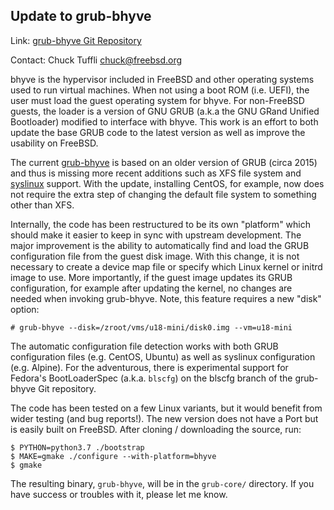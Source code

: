 ## Update to grub-bhyve ##

Link:	 [grub-bhyve Git Repository](https://gitlab.com/ctuffli/grub)  

Contact: Chuck Tuffli <chuck@freebsd.org>  

bhyve is the hypervisor included in FreeBSD and other operating systems
used to run virtual machines. When not using a boot ROM (i.e. UEFI), the
user must load the guest operating system for bhyve. For non-FreeBSD
guests, the loader is a version of GNU GRUB (a.k.a the GNU GRand Unified
Bootloader) modified to interface with bhyve. This work is an effort to
both update the base GRUB code to the latest version as well as improve
the usability on FreeBSD.

The current [grub-bhyve](https://www.freshports.org/sysutils/grub2-bhyve/)
is based on an older version of GRUB (circa 2015) and thus is missing
more recent additions such as XFS file system and
[syslinux](https://www.syslinux.org/) support. With the update,
installing CentOS, for example, now does not require the extra step of
changing the default file system to something other than XFS.

Internally, the code has been restructured to be its own "platform"
which should make it easier to keep in sync with upstream development.
The major improvement is the ability to automatically find and load the
GRUB configuration file from the guest disk image. With this change, it
is not necessary to create a device map file or specify which Linux
kernel or initrd image to use. More importantly, if the guest image
updates its GRUB configuration, for example after updating the kernel,
no changes are needed when invoking grub-bhyve. Note, this feature
requires a new "disk" option:

    # grub-bhyve --disk=/zroot/vms/u18-mini/disk0.img --vm=u18-mini

The automatic configuration file detection works with both GRUB
configuration files (e.g. CentOS, Ubuntu) as well as syslinux
configuration (e.g. Alpine). For the adventurous, there is experimental
support for Fedora's BootLoaderSpec (a.k.a. `blscfg`) on the blscfg
branch of the grub-bhyve Git repository.

The code has been tested on a few Linux variants, but it would benefit
from wider testing (and bug reports!). The new version does not have a
Port but is easily built on FreeBSD. After cloning / downloading the
source, run:

    $ PYTHON=python3.7 ./bootstrap
    $ MAKE=gmake ./configure --with-platform=bhyve
    $ gmake

The resulting binary, `grub-bhyve`, will be in the `grub-core/`
directory. If you have success or troubles with it, please let me know.
